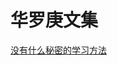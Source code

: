 # 华罗庚文集

[没有什么秘密的学习方法](https://github.com/roofyao-ai/famous_article/blob/main/%E6%B2%A1%E6%9C%89%E4%BB%80%E4%B9%88%E7%A7%98%E5%AF%86%E7%9A%84%E5%AD%A6%E4%B9%A0%E6%96%B9%E6%B3%95.md)
